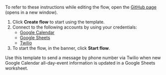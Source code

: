 To refer to these instructions while editing the flow, open the [GitHub page](https://github.com/ot4i/app-connect-templates/tree/main/resources/markdown/Send%20a%20message%20by%20phone%20number%20via%20Twilio%20when%20new%20all-day-event%20information%20is%20updated%20in%20a%20Google%20Sheets%20worksheet_instructions.md) (opens in a new window).

1. Click **Create flow** to start using the template.
2. Connect to the following accounts by using your credentials:
   - [Google Calendar](https://www.ibm.com/docs/en/app-connect/containers_cd?topic=apps-google-calendar)
   - [Google Sheets](https://www.ibm.com/docs/en/app-connect/containers_cd?topic=apps-google-sheets)
   - [Twilio](https://www.ibm.com/docs/en/app-connect/containers_cd?topic=apps-twilio)
3. To start the flow, in the banner, click **Start flow**.


Use this template to send a message by phone number via Twilio when new Google Calendar all-day-event information is updated in a Google Sheets worksheet.
